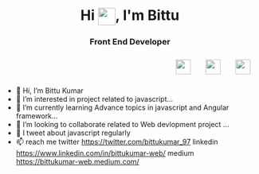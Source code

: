 <h1 align="center">Hi <img align="center" src="https://media.tenor.com/Zh_jzyMKfn0AAAAi/wave-hello.gif" width="35" height="35"/>, I'm Bittu</h1>
<h3 align="center">Front End Developer</h3>
<div align=center style="display: flex; align-items: center; justify-content: end; gap: 10px">
<a href="https://www.linkedin.com/in/bittukumar-web/" target="_blank"><img src="https://cdn.cdnlogo.com/logos/l/66/linkedin-icon.svg" width="30" hspace="10" vspace="10"></a>
<a href="https://bittukumar-web.medium.com/" target="_blank"><img src="https://cdn.cdnlogo.com/logos/m/21/monogram-medium.svg" width="30" hspace="10" vspace="10"></a>
<a href="https://twitter.com/bittukumar_97" target="_blank"><img src="https://upload.wikimedia.org/wikipedia/commons/thumb/6/6f/Logo_of_Twitter.svg/512px-Logo_of_Twitter.svg.png?20220821125553" width="30" hspace="10" vspace="10"></a>


</div>


- 👋 Hi, I’m Bittu Kumar
- 👀 I’m interested in project related to javascript...
- 🌱 I’m currently learning  Advance topics in javascript and Angular framework...
- 💞️ I’m looking to collaborate related to Web devlopment project ...
- 💞️ I tweet about javascript regularly
- 📫 reach me 
           twitter https://twitter.com/bittukumar_97
           linkedin https://www.linkedin.com/in/bittukumar-web/
           medium https://bittukumar-web.medium.com/
<!---
bittu1040/bittu1040 is a ✨ special ✨ repository because its `README.md` (this file) appears on your GitHub profile.
You can click the Preview link to take a look at your changes.
--->
